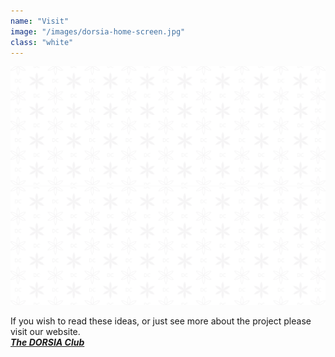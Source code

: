```yaml
---
name: "Visit"
image: "/images/dorsia-home-screen.jpg"
class: "white"
---
```


![](/images/dorsia-background.svg)
![](/images/dorsia-background.svg)

<p class="push-0">
If you wish to read these ideas, or just see more about the project please visit our website.
<br>
<a href="https://dorsia.club"><i><b>The DORSIA Club</b></i></a>
</p>

